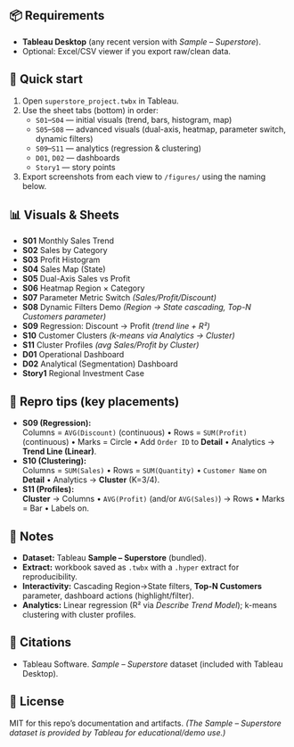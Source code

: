 
## 📦 Requirements
- **Tableau Desktop** (any recent version with *Sample – Superstore*).
- Optional: Excel/CSV viewer if you export raw/clean data.

## 🚀 Quick start
1. Open `superstore_project.twbx` in Tableau.
2. Use the sheet tabs (bottom) in order:
   - `S01`–`S04` — initial visuals (trend, bars, histogram, map)  
   - `S05`–`S08` — advanced visuals (dual-axis, heatmap, parameter switch, dynamic filters)  
   - `S09`–`S11` — analytics (regression & clustering)  
   - `D01`, `D02` — dashboards  
   - `Story1` — story points
3. Export screenshots from each view to `/figures/` using the naming below.

## 📊 Visuals & Sheets
- **S01** Monthly Sales Trend  
- **S02** Sales by Category  
- **S03** Profit Histogram  
- **S04** Sales Map (State)  
- **S05** Dual-Axis Sales vs Profit  
- **S06** Heatmap Region × Category  
- **S07** Parameter Metric Switch *(Sales/Profit/Discount)*  
- **S08** Dynamic Filters Demo *(Region → State cascading, Top-N Customers parameter)*  
- **S09** Regression: Discount → Profit *(trend line + R²)*  
- **S10** Customer Clusters *(k-means via Analytics → Cluster)*  
- **S11** Cluster Profiles *(avg Sales/Profit by Cluster)*  
- **D01** Operational Dashboard  
- **D02** Analytical (Segmentation) Dashboard  
- **Story1** Regional Investment Case

## 🔁 Repro tips (key placements)
- **S09 (Regression):**  
  Columns = `AVG(Discount)` (continuous) • Rows = `SUM(Profit)` (continuous) • Marks = Circle • Add `Order ID` to **Detail** • Analytics → **Trend Line (Linear)**.
- **S10 (Clustering):**  
  Columns = `SUM(Sales)` • Rows = `SUM(Quantity)` • `Customer Name` on **Detail** • Analytics → **Cluster** (K=3/4).
- **S11 (Profiles):**  
  **Cluster** → Columns • `AVG(Profit)` (and/or `AVG(Sales)`) → Rows • Marks = Bar • Labels on.

## 🧠 Notes
- **Dataset:** Tableau **Sample – Superstore** (bundled).  
- **Extract:** workbook saved as `.twbx` with a `.hyper` extract for reproducibility.  
- **Interactivity:** Cascading Region→State filters, **Top-N Customers** parameter, dashboard actions (highlight/filter).  
- **Analytics:** Linear regression (R² via *Describe Trend Model*); k-means clustering with cluster profiles.

## 📝 Citations
- Tableau Software. *Sample – Superstore* dataset (included with Tableau Desktop).

## 📄 License
MIT for this repo’s documentation and artifacts. *(The Sample – Superstore dataset is provided by Tableau for educational/demo use.)*
